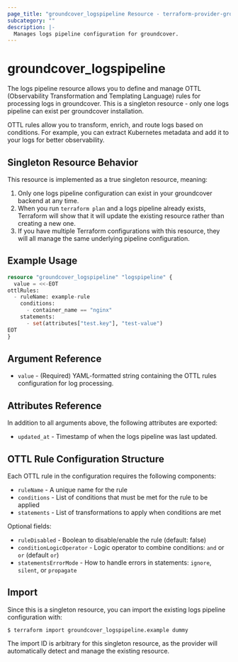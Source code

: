 ```yaml
---
page_title: "groundcover_logspipeline Resource - terraform-provider-groundcover"
subcategory: ""
description: |-
  Manages logs pipeline configuration for groundcover.
---
```


# groundcover_logspipeline

The logs pipeline resource allows you to define and manage OTTL (Observability Transformation and Templating Language) rules for processing logs in groundcover. This is a singleton resource - only one logs pipeline can exist per groundcover installation.

OTTL rules allow you to transform, enrich, and route logs based on conditions. For example, you can extract Kubernetes metadata and add it to your logs for better observability.

## Singleton Resource Behavior

This resource is implemented as a true singleton resource, meaning:

1. Only one logs pipeline configuration can exist in your groundcover backend at any time.
2. When you run `terraform plan` and a logs pipeline already exists, Terraform will show that it will update the existing resource rather than creating a new one.
3. If you have multiple Terraform configurations with this resource, they will all manage the same underlying pipeline configuration.

## Example Usage

```terraform
resource "groundcover_logspipeline" "logspipeline" {
  value = <<-EOT
ottlRules:
  - ruleName: example-rule
    conditions:
      - container_name == "nginx"
    statements:
      - set(attributes["test.key"], "test-value")
EOT
}
```

## Argument Reference

* `value` - (Required) YAML-formatted string containing the OTTL rules configuration for log processing.

## Attributes Reference

In addition to all arguments above, the following attributes are exported:

* `updated_at` - Timestamp of when the logs pipeline was last updated.

## OTTL Rule Configuration Structure

Each OTTL rule in the configuration requires the following components:

* `ruleName` - A unique name for the rule
* `conditions` - List of conditions that must be met for the rule to be applied
* `statements` - List of transformations to apply when conditions are met

Optional fields:
* `ruleDisabled` - Boolean to disable/enable the rule (default: false)
* `conditionLogicOperator` - Logic operator to combine conditions: `and` or `or` (default `or`)
* `statementsErrorMode` - How to handle errors in statements: `ignore`, `silent`, or `propagate`

## Import

Since this is a singleton resource, you can import the existing logs pipeline configuration with:

```
$ terraform import groundcover_logspipeline.example dummy
```

The import ID is arbitrary for this singleton resource, as the provider will automatically detect and manage the existing resource. 